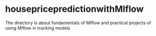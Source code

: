 # housepricepredictionwithMlflow
The directory is about fundamentals of Mlflow and practical projects of using Mlflow in tracking models
